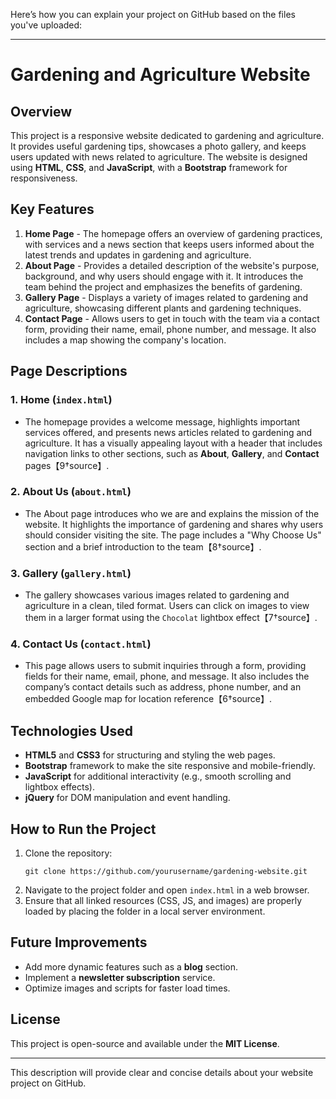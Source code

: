 Here’s how you can explain your project on GitHub based on the files you've uploaded:

---

# Gardening and Agriculture Website

## Overview
This project is a responsive website dedicated to gardening and agriculture. It provides useful gardening tips, showcases a photo gallery, and keeps users updated with news related to agriculture. The website is designed using **HTML**, **CSS**, and **JavaScript**, with a **Bootstrap** framework for responsiveness.

## Key Features
1. **Home Page** - The homepage offers an overview of gardening practices, with services and a news section that keeps users informed about the latest trends and updates in gardening and agriculture.
2. **About Page** - Provides a detailed description of the website's purpose, background, and why users should engage with it. It introduces the team behind the project and emphasizes the benefits of gardening.
3. **Gallery Page** - Displays a variety of images related to gardening and agriculture, showcasing different plants and gardening techniques.
4. **Contact Page** - Allows users to get in touch with the team via a contact form, providing their name, email, phone number, and message. It also includes a map showing the company's location.

## Page Descriptions

### 1. Home (`index.html`)
   - The homepage provides a welcome message, highlights important services offered, and presents news articles related to gardening and agriculture. It has a visually appealing layout with a header that includes navigation links to other sections, such as **About**, **Gallery**, and **Contact** pages【9†source】.

### 2. About Us (`about.html`)
   - The About page introduces who we are and explains the mission of the website. It highlights the importance of gardening and shares why users should consider visiting the site. The page includes a "Why Choose Us" section and a brief introduction to the team【8†source】.

### 3. Gallery (`gallery.html`)
   - The gallery showcases various images related to gardening and agriculture in a clean, tiled format. Users can click on images to view them in a larger format using the `Chocolat` lightbox effect【7†source】.

### 4. Contact Us (`contact.html`)
   - This page allows users to submit inquiries through a form, providing fields for their name, email, phone, and message. It also includes the company’s contact details such as address, phone number, and an embedded Google map for location reference【6†source】.

## Technologies Used
- **HTML5** and **CSS3** for structuring and styling the web pages.
- **Bootstrap** framework to make the site responsive and mobile-friendly.
- **JavaScript** for additional interactivity (e.g., smooth scrolling and lightbox effects).
- **jQuery** for DOM manipulation and event handling.

## How to Run the Project
1. Clone the repository: 
    ```
    git clone https://github.com/yourusername/gardening-website.git
    ```
2. Navigate to the project folder and open `index.html` in a web browser.
3. Ensure that all linked resources (CSS, JS, and images) are properly loaded by placing the folder in a local server environment.

## Future Improvements
- Add more dynamic features such as a **blog** section.
- Implement a **newsletter subscription** service.
- Optimize images and scripts for faster load times.

## License
This project is open-source and available under the **MIT License**.

---

This description will provide clear and concise details about your website project on GitHub.
